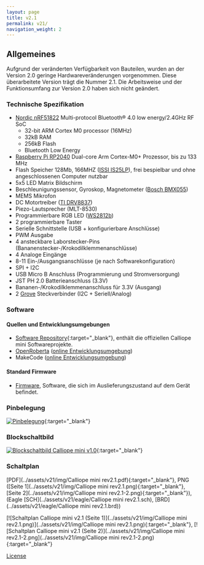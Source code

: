 ```yaml
---
layout: page
title: v2.1
permalink: v21/
navigation_weight: 2
---
```


## Allgemeines

Aufgrund der veränderten Verfügbarkeit von Bauteilen, wurden an der Version 2.0 geringe Hardwareveränderungen vorgenommen. Diese überarbeitete Version trägt die Nummer 2.1.
Die Arbeitsweise und der Funktionsumfang zur Version 2.0 haben sich nicht geändert.

### Technische Spezifikation  
  
* [Nordic nRF51822](https://www.nordicsemi.com/eng/Products/Bluetooth-low-energy/nRF51822) Multi-protocol Bluetooth® 4.0 low energy/2.4GHz RF SoC
    + 32-bit ARM Cortex M0 processor (16MHz)
    + 32kB RAM
    + 256kB Flash
    + Bluetooth Low Energy 
* [Raspberry Pi RP2040](https://www.raspberrypi.com/products/rp2040/) Dual-core Arm Cortex-M0+ Prozessor, bis zu 133 MHz
* Flash Speicher 128Mb, 166MHZ ([ISSI IS25LP](http://www.issi.com/WW/pdf/25LP-WP128F.pdf)), frei bespielbar und ohne angeschlossenen Computer nutzbar
* 5x5 LED Matrix Bildschirm  
* Beschleunigungssensor, Gyroskop, Magnetometer ([Bosch BMX055](https://www.bosch-sensortec.com/bst/products/all_products/bmx055))
* MEMS Mikrofon
* DC Motortreiber ([TI DRV8837](http://www.ti.com/product/DRV8837))
* Piezo-Lautsprecher (MLT-8530)
* Programmierbare RGB LED ([WS2812b](https://cdn-shop.adafruit.com/datasheets/WS2812B.pdf))
* 2 programmierbare Taster
* Serielle Schnittstelle (USB + konfigurierbare Anschlüsse)
* PWM Ausgabe
* 4 ansteckbare Laborstecker-Pins (Bananenstecker-/Krokodilklemmenanschlüsse)
* 4 Analoge Eingänge
* 8-11 Ein-/Ausgangsanschlüsse (je nach Softwarekonfiguration)
* SPI + I2C
* USB Micro B Anschluss (Programmierung und Stromversorgung)
* JST PH 2.0 Batterieanschluss (3.3V)
* Bananen-/Krokodilklemmenanschluss für 3.3V (Ausgang)
* 2 [Grove](http://wiki.seeed.cc/Grove_System/) Steckverbinder (I2C + Seriell/Analog)

### Software

#### Quellen und Entwicklungsumgebungen

- [Software Repository](https://github.com/calliope-mini){:target="_blank"}, enthält die offiziellen Calliope mini Softwareprojekte.
- [OpenRoberta](https://github.com/OpenRoberta) ([online Entwicklungsumgebung](https://lab.open-roberta.org/))
- MakeCode ([online Entwicklungsumgebung](https://makecode.calliope.cc))

#### Standard Firmware

* [Firmware](https://github.com/calliope-mini/calliope-demo/releases/tag/3.1.0), Software, die sich im Auslieferungszustand auf
dem Gerät befindet.

### Pinbelegung

[![Pinbelegung](../assets/v21/img/Calliope_mini_2.1_pinout_fin.jpg)](../assets/v21/img/Calliope_mini_2.1_pinout_fin.jpg){:target="_blank"}

### Blockschaltbild

[![Blockschaltbild Calliope mini v1.0](../assets/v21/img/Calliope-mini-Blockschaltbild-01.png)](../assets/v21/img/Calliope-mini-Blockschaltbild-01.png){:target="_blank"}

### Schaltplan

[PDF](../assets/v21/img/Calliope mini rev2.1.pdf){:target="_blank"}, 
PNG ([Seite 1](../assets/v21/img/Calliope mini rev2.1.png){:target="_blank"}, [Seite 2](../assets/v21/img/Calliope mini rev2.1-2.png){:target="_blank"}),
(Eagle [SCH](../assets/v21/eagle/Calliope mini rev2.1.sch), [BRD](../assets/v21/eagle/Calliope mini rev2.1.brd))

[![Schaltplan Calliope mini v2.1 (Seite 1)](../assets/v21/img/Calliope mini rev2.1.png)](../assets/v21/img/Calliope mini rev2.1.png){:target="_blank"},
[![Schaltplan Calliope mini v2.1 (Seite 2)](../assets/v21/img/Calliope mini rev2.1-2.png](../assets/v21/img/Calliope mini rev2.1-2.png){:target="_blank"}



[License](../assets/img/calliope_license.png)
